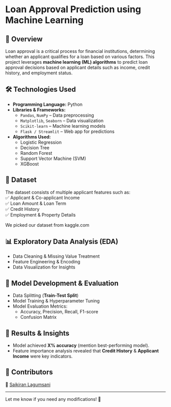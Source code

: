 # **Loan Approval Prediction using Machine Learning**  

## **📌 Overview**  
Loan approval is a critical process for financial institutions, determining whether an applicant qualifies for a loan based on various factors. This project leverages **machine learning (ML) algorithms** to predict loan approval decisions based on applicant details such as income, credit history, and employment status.  

## **🛠️ Technologies Used**  
- **Programming Language:** Python  
- **Libraries & Frameworks:**  
  - `Pandas`, `NumPy` – Data preprocessing  
  - `Matplotlib`, `Seaborn` – Data visualization  
  - `Scikit-learn` – Machine learning models  
  - `Flask / Streamlit` – Web app for predictions  
- **Algorithms Used:**  
  - Logistic Regression  
  - Decision Tree  
  - Random Forest  
  - Support Vector Machine (SVM)  
  - XGBoost  

## **📂 Dataset**  
The dataset consists of multiple applicant features such as:  
✅ Applicant & Co-applicant Income  
✅ Loan Amount & Loan Term  
✅ Credit History  
✅ Employment & Property Details  

We picked our dataset from kaggle.com

## **📊 Exploratory Data Analysis (EDA)**  
- Data Cleaning & Missing Value Treatment  
- Feature Engineering & Encoding  
- Data Visualization for Insights  

## **🚀 Model Development & Evaluation**  
- Data Splitting (**Train-Test Split**)  
- Model Training & Hyperparameter Tuning  
- Model Evaluation Metrics:  
  - Accuracy, Precision, Recall, F1-score  
  - Confusion Matrix  

## **📜 Results & Insights**  
- Model achieved **X% accuracy** (mention best-performing model).  
- Feature importance analysis revealed that **Credit History** & **Applicant Income** were key indicators.  
 

## **📌 Contributors**  
👤 [Saikiran Lagumsani](https://github.com/saikiranlagumsani)   

---

Let me know if you need any modifications! 🚀
